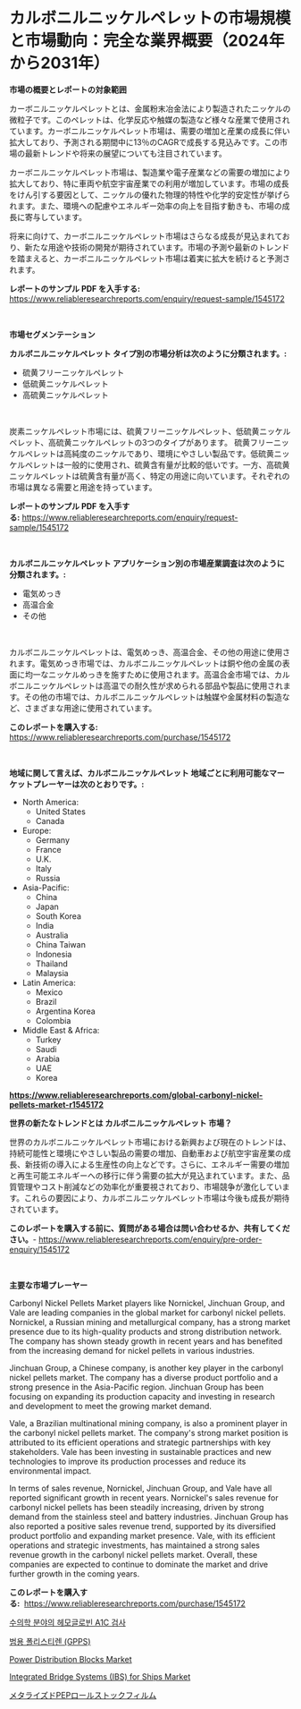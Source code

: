 <p><h1>カルボニルニッケルペレットの市場規模と市場動向：完全な業界概要（2024年から2031年）</h1></p><p><strong>市場の概要とレポートの対象範囲</strong></p>
<p><p>カーボニルニッケルペレットとは、金属粉末冶金法により製造されたニッケルの微粒子です。このペレットは、化学反応や触媒の製造など様々な産業で使用されています。カーボニルニッケルペレット市場は、需要の増加と産業の成長に伴い拡大しており、予測される期間中に13％のCAGRで成長する見込みです。この市場の最新トレンドや将来の展望についても注目されています。</p><p>カーボニルニッケルペレット市場は、製造業や電子産業などの需要の増加により拡大しており、特に車両や航空宇宙産業での利用が増加しています。市場の成長をけん引する要因として、ニッケルの優れた物理的特性や化学的安定性が挙げられます。また、環境への配慮やエネルギー効率の向上を目指す動きも、市場の成長に寄与しています。</p><p>将来に向けて、カーボニルニッケルペレット市場はさらなる成長が見込まれており、新たな用途や技術の開発が期待されています。市場の予測や最新のトレンドを踏まえると、カーボニルニッケルペレット市場は着実に拡大を続けると予測されます。</p></p>
<p><strong>レポートのサンプル PDF を入手する:</strong> <a href="https://www.reliableresearchreports.com/enquiry/request-sample/1545172">https://www.reliableresearchreports.com/enquiry/request-sample/1545172</a></p>
<p>&nbsp;</p>
<p><strong>市場セグメンテーション</strong></p>
<p><strong>カルボニルニッケルペレット タイプ別の市場分析は次のように分類されます。:</strong></p>
<p><ul><li>硫黄フリーニッケルペレット</li><li>低硫黄ニッケルペレット</li><li>高硫黄ニッケルペレット</li></ul></p>
<p>&nbsp;</p>
<p><p>炭素ニッケルペレット市場には、硫黄フリーニッケルペレット、低硫黄ニッケルペレット、高硫黄ニッケルペレットの3つのタイプがあります。 硫黄フリーニッケルペレットは高純度のニッケルであり、環境にやさしい製品です。低硫黄ニッケルペレットは一般的に使用され、硫黄含有量が比較的低いです。一方、高硫黄ニッケルペレットは硫黄含有量が高く、特定の用途に向いています。それぞれの市場は異なる需要と用途を持っています。</p></p>
<p><strong>レポートのサンプル PDF を入手する:</strong>&nbsp;<a href="https://www.reliableresearchreports.com/enquiry/request-sample/1545172">https://www.reliableresearchreports.com/enquiry/request-sample/1545172</a></p>
<p>&nbsp;</p>
<p><strong> カルボニルニッケルペレット アプリケーション別の市場産業調査は次のように分類されます。:</strong></p>
<p><ul><li>電気めっき</li><li>高温合金</li><li>その他</li></ul></p>
<p>&nbsp;</p>
<p><p>カルボニルニッケルペレットは、電気めっき、高温合金、その他の用途に使用されます。電気めっき市場では、カルボニルニッケルペレットは銅や他の金属の表面に均一なニッケルめっきを施すために使用されます。高温合金市場では、カルボニルニッケルペレットは高温での耐久性が求められる部品や製品に使用されます。その他の市場では、カルボニルニッケルペレットは触媒や金属材料の製造など、さまざまな用途に使用されています。</p></p>
<p><strong>このレポートを購入する:</strong>&nbsp; <a href="https://www.reliableresearchreports.com/purchase/1545172">https://www.reliableresearchreports.com/purchase/1545172</a></p>
<p>&nbsp;</p>
<p><strong>地域に関して言えば、カルボニルニッケルペレット 地域ごとに利用可能なマーケットプレーヤーは次のとおりです。:</strong></p>
<p><ul>
    <li>
        North America:
        <ul>
            <li>United States</li>
            <li>Canada</li>
        </ul>
    </li>
    <li>
        Europe:
        <ul>
            <li>Germany</li>
            <li>France</li>
            <li>U.K.</li>
            <li>Italy</li>
            <li>Russia</li>
        </ul>
    </li>
    <li>
        Asia-Pacific:
        <ul>
            <li>China</li>
            <li>Japan</li>
            <li>South Korea</li>
            <li>India</li>
            <li>Australia</li>
            <li>China Taiwan</li>
            <li>Indonesia</li>
            <li>Thailand</li>
            <li>Malaysia</li>
        </ul>
    </li>
    <li>
        Latin America:
        <ul>
            <li>Mexico</li>
            <li>Brazil</li>
            <li>Argentina Korea</li>
            <li>Colombia</li>
        </ul>
    </li>
    <li>
        Middle East & Africa:
        <ul>
            <li>Turkey</li>
            <li>Saudi</li>
            <li>Arabia</li>
            <li>UAE</li>
            <li>Korea</li>
        </ul>
    </li>
    </ul></p>
<p><strong><a href="https://www.reliableresearchreports.com/global-carbonyl-nickel-pellets-market-r1545172">https://www.reliableresearchreports.com/global-carbonyl-nickel-pellets-market-r1545172</a></strong>&nbsp;</p>
<p><strong>世界の新たなトレンドとは カルボニルニッケルペレット 市場？</strong></p>
<p><p>世界のカルボニルニッケルペレット市場における新興および現在のトレンドは、持続可能性と環境にやさしい製品の需要の増加、自動車および航空宇宙産業の成長、新技術の導入による生産性の向上などです。さらに、エネルギー需要の増加と再生可能エネルギーへの移行に伴う需要の拡大が見込まれています。また、品質管理やコスト削減などの効率化が重要視されており、市場競争が激化しています。これらの要因により、カルボニルニッケルペレット市場は今後も成長が期待されています。</p></p>
<p><strong>このレポートを購入する前に、質問がある場合は問い合わせるか、共有してください。</strong>- <a href="https://www.reliableresearchreports.com/enquiry/pre-order-enquiry/1545172">https://www.reliableresearchreports.com/enquiry/pre-order-enquiry/1545172</a></p>
<p>&nbsp;</p>
<p><strong>主要な市場プレーヤー</strong></p>
<p><p>Carbonyl Nickel Pellets Market players like Nornickel, Jinchuan Group, and Vale are leading companies in the global market for carbonyl nickel pellets. Nornickel, a Russian mining and metallurgical company, has a strong market presence due to its high-quality products and strong distribution network. The company has shown steady growth in recent years and has benefited from the increasing demand for nickel pellets in various industries.</p><p>Jinchuan Group, a Chinese company, is another key player in the carbonyl nickel pellets market. The company has a diverse product portfolio and a strong presence in the Asia-Pacific region. Jinchuan Group has been focusing on expanding its production capacity and investing in research and development to meet the growing market demand.</p><p>Vale, a Brazilian multinational mining company, is also a prominent player in the carbonyl nickel pellets market. The company's strong market position is attributed to its efficient operations and strategic partnerships with key stakeholders. Vale has been investing in sustainable practices and new technologies to improve its production processes and reduce its environmental impact.</p><p>In terms of sales revenue, Nornickel, Jinchuan Group, and Vale have all reported significant growth in recent years. Nornickel's sales revenue for carbonyl nickel pellets has been steadily increasing, driven by strong demand from the stainless steel and battery industries. Jinchuan Group has also reported a positive sales revenue trend, supported by its diversified product portfolio and expanding market presence. Vale, with its efficient operations and strategic investments, has maintained a strong sales revenue growth in the carbonyl nickel pellets market. Overall, these companies are expected to continue to dominate the market and drive further growth in the coming years.</p></p>
<p><strong>このレポートを購入する:</strong>&nbsp;&nbsp;<a href="https://www.reliableresearchreports.com/purchase/1545172">https://www.reliableresearchreports.com/purchase/1545172</a></p>
<p><p><a href="https://medium.com/@jerrodhilll68/%EC%88%98%EC%9D%98-%EC%8B%9C%EC%9E%A5%EC%97%90%EC%84%9C-%ED%98%88%EC%83%89%EC%86%8C-a1c-%EA%B2%80%EC%82%AC%EC%9D%98-%EB%B6%84%EC%84%9D-%EA%B8%80%EB%A1%9C%EB%B2%8C-%EC%82%B0%EC%97%85-%EC%A0%84%EB%A7%9D%EA%B3%BC-%EC%98%88%EC%B8%A1-2024%EB%85%84%EB%B6%80%ED%84%B0-2031%EB%85%84-62e06e690b39">수의학 분야의 헤모글로빈 A1C 검사</a></p><p><a href="https://github.com/dollarearner151/Market-Research-Report-List-1/blob/main/724108084637.md">범용 폴리스티렌 (GPPS)</a></p><p><a href="https://issuu.com/reportprime-2/docs/power-distribution-blocks-market-size-2030.pptx">Power Distribution Blocks Market</a></p><p><a href="https://github.com/joannesouthgate/Market-Research-Report-List-3/blob/main/integrated-bridge-systems-ibs-for-ships-market.md">Integrated Bridge Systems (IBS) for Ships Market</a></p><p><a href="https://github.com/jkjreqjscoxx7/Market-Research-Report-List-2/blob/main/420539191281.md">メタライズドPEPロールストックフィルム</a></p></p>